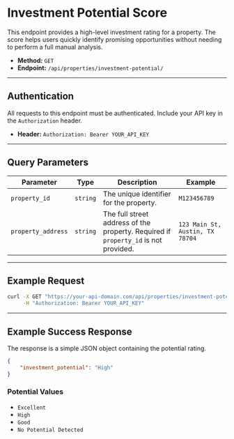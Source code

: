# Investment Potential Score

This endpoint provides a high-level investment rating for a property. The score helps users quickly identify promising opportunities without needing to perform a full manual analysis.

-   **Method:** `GET`
-   **Endpoint:** `/api/properties/investment-potential/`

---

## Authentication

All requests to this endpoint must be authenticated. Include your API key in the `Authorization` header.

-   **Header:** `Authorization: Bearer YOUR_API_KEY`

---

## Query Parameters

| Parameter          | Type     | Description                                                                                                   | Example                                         |
| ------------------ | -------- | ------------------------------------------------------------------------------------------------------------- | ----------------------------------------------- |
| `property_id`      | `string` | The unique identifier for the property.                                                                       | `M123456789`                                    |
| `property_address` | `string` | The full street address of the property. Required if `property_id` is not provided.                           | `123 Main St, Austin, TX 78704`                 |

---

## Example Request

```bash
curl -X GET "https://your-api-domain.com/api/properties/investment-potential/?property_address=123%20Main%20St%2C%20Austin%2C%20TX%2078704" \
     -H "Authorization: Bearer YOUR_API_KEY"
```

---

## Example Success Response

The response is a simple JSON object containing the potential rating.

```json
{
    "investment_potential": "High"
}
```

### Potential Values

-   `Excellent`
-   `High`
-   `Good`
-   `No Potential Detected` 